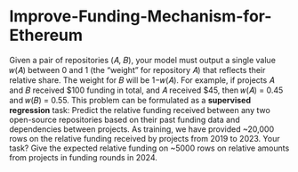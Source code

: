 # Improve-Funding-Mechanism-for-Ethereum
Given a pair of repositories (𝐴, 𝐵), your model must output a single value 𝑤(𝐴) between 0 and 1 (the “weight” for repository 𝐴) that reflects their relative share. The weight for 𝐵 will be 1−𝑤(𝐴). For example, if projects 𝐴 and 𝐵 received $100 funding in total, and 𝐴 received $45, then 𝑤(𝐴) = 0.45 and 𝑤(𝐵) = 0.55.
This problem can be formulated as a **supervised regression** task: Predict the relative funding received between any two open-source repositories based on their past funding data and dependencies between projects. As training, we have provided ~20,000 rows on the relative funding received by projects from 2019 to 2023. Your task? Give the expected relative funding on ~5000 rows on relative amounts from projects in funding rounds in 2024.
